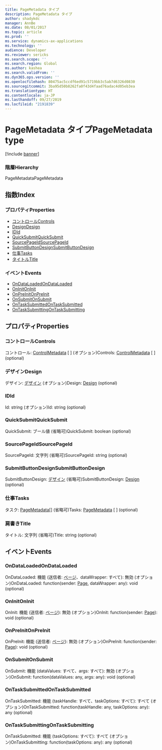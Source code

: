 ```yaml
---
title: PageMetadata タイプ
description: PageMetadata タイプ
author: shadykdc
manager: AnnBe
ms.date: 08/01/2017
ms.topic: article
ms.prod: ''
ms.service: dynamics-ax-applications
ms.technology: ''
audience: Developer
ms.reviewer: sericks
ms.search.scope: ''
ms.search.region: Global
ms.author: kashea
ms.search.validFrom: ''
ms.dyn365.ops.version: ''
ms.openlocfilehash: 80475ac5ccdf6ed91c5719bb3c5ab7d6326d0830
ms.sourcegitcommit: 3ba95d50b8262fa0f43d4faad76adac4d05eb3ea
ms.translationtype: HT
ms.contentlocale: ja-JP
ms.lasthandoff: 09/27/2019
ms.locfileid: "2191839"
---
```

# <a name="pagemetadata-type"></a><span data-ttu-id="e4c0a-103">PageMetadata タイプ</span><span class="sxs-lookup"><span data-stu-id="e4c0a-103">PageMetadata type</span></span>

[!include [banner](../../../../includes/banner.md)]

### <a name="hierarchy"></a><span data-ttu-id="e4c0a-104">階層</span><span class="sxs-lookup"><span data-stu-id="e4c0a-104">Hierarchy</span></span>

<span data-ttu-id="e4c0a-105">PageMetadata</span><span class="sxs-lookup"><span data-stu-id="e4c0a-105">PageMetadata</span></span> <br>

## <a name="index"></a><span data-ttu-id="e4c0a-106">指数</span><span class="sxs-lookup"><span data-stu-id="e4c0a-106">Index</span></span>

### <a name="properties"></a><span data-ttu-id="e4c0a-107">プロパティ</span><span class="sxs-lookup"><span data-stu-id="e4c0a-107">Properties</span></span>

* [<span data-ttu-id="e4c0a-108">コントロール</span><span class="sxs-lookup"><span data-stu-id="e4c0a-108">Controls</span></span>](view-model-ipage-ipagemetadata.md#controls)
* [<span data-ttu-id="e4c0a-109">Design</span><span class="sxs-lookup"><span data-stu-id="e4c0a-109">Design</span></span>](view-model-ipage-ipagemetadata.md#design)
* [<span data-ttu-id="e4c0a-110">ID</span><span class="sxs-lookup"><span data-stu-id="e4c0a-110">Id</span></span>](view-model-ipage-ipagemetadata.md#id)
* [<span data-ttu-id="e4c0a-111">QuickSubmit</span><span class="sxs-lookup"><span data-stu-id="e4c0a-111">QuickSubmit</span></span>](view-model-ipage-ipagemetadata.md#quicksubmit)
* [<span data-ttu-id="e4c0a-112">SourcePageId</span><span class="sxs-lookup"><span data-stu-id="e4c0a-112">SourcePageId</span></span>](view-model-ipage-ipagemetadata.md#sourcepageid)
* [<span data-ttu-id="e4c0a-113">SubmitButtonDesign</span><span class="sxs-lookup"><span data-stu-id="e4c0a-113">SubmitButtonDesign</span></span>](view-model-ipage-ipagemetadata.md#submitbuttondesign)
* [<span data-ttu-id="e4c0a-114">仕事</span><span class="sxs-lookup"><span data-stu-id="e4c0a-114">Tasks</span></span>](view-model-ipage-ipagemetadata.md#tasks)
* [<span data-ttu-id="e4c0a-115">タイトル</span><span class="sxs-lookup"><span data-stu-id="e4c0a-115">Title</span></span>](view-model-ipage-ipagemetadata.md#title)

### <a name="events"></a><span data-ttu-id="e4c0a-116">イベント</span><span class="sxs-lookup"><span data-stu-id="e4c0a-116">Events</span></span>

* [<span data-ttu-id="e4c0a-117">OnDataLoaded</span><span class="sxs-lookup"><span data-stu-id="e4c0a-117">OnDataLoaded</span></span>](view-model-ipage-ipagemetadata.md#ondataloaded)
* [<span data-ttu-id="e4c0a-118">OnInit</span><span class="sxs-lookup"><span data-stu-id="e4c0a-118">OnInit</span></span>](view-model-ipage-ipagemetadata.md#oninit)
* [<span data-ttu-id="e4c0a-119">OnPreInit</span><span class="sxs-lookup"><span data-stu-id="e4c0a-119">OnPreInit</span></span>](view-model-ipage-ipagemetadata.md#onpreinit)
* [<span data-ttu-id="e4c0a-120">OnSubmit</span><span class="sxs-lookup"><span data-stu-id="e4c0a-120">OnSubmit</span></span>](view-model-ipage-ipagemetadata.md#onsubmit)
* [<span data-ttu-id="e4c0a-121">OnTaskSubmitted</span><span class="sxs-lookup"><span data-stu-id="e4c0a-121">OnTaskSubmitted</span></span>](view-model-ipage-ipagemetadata.md#ontasksubmitted)
* [<span data-ttu-id="e4c0a-122">OnTaskSubmitting</span><span class="sxs-lookup"><span data-stu-id="e4c0a-122">OnTaskSubmitting</span></span>](view-model-ipage-ipagemetadata.md#ontasksubmitting)

## <a name="properties"></a><span data-ttu-id="e4c0a-123">プロパティ</span><span class="sxs-lookup"><span data-stu-id="e4c0a-123">Properties</span></span>

### <a name="controls"></a><span data-ttu-id="e4c0a-124">コントロール</span><span class="sxs-lookup"><span data-stu-id="e4c0a-124">Controls</span></span>

<span data-ttu-id="e4c0a-125">コントロール: [ControlMetadata](view-model-control-basecontrol-icontrol-icontrolmetadata.md) \[ \] (オプション)</span><span class="sxs-lookup"><span data-stu-id="e4c0a-125">Controls: [ControlMetadata](view-model-control-basecontrol-icontrol-icontrolmetadata.md) \[ \] (optional)</span></span> 




### <a name="design"></a><span data-ttu-id="e4c0a-126">デザイン</span><span class="sxs-lookup"><span data-stu-id="e4c0a-126">Design</span></span>

<span data-ttu-id="e4c0a-127">デザイン: [デザイン](view-model-ipage-idesign.md) (オプション)</span><span class="sxs-lookup"><span data-stu-id="e4c0a-127">Design: [Design](view-model-ipage-idesign.md) (optional)</span></span> 




### <a name="id"></a><span data-ttu-id="e4c0a-128">ID</span><span class="sxs-lookup"><span data-stu-id="e4c0a-128">Id</span></span>

<span data-ttu-id="e4c0a-129">Id: string (オプション)</span><span class="sxs-lookup"><span data-stu-id="e4c0a-129">Id: string (optional)</span></span> 




### <a name="quicksubmit"></a><span data-ttu-id="e4c0a-130">QuickSubmit</span><span class="sxs-lookup"><span data-stu-id="e4c0a-130">QuickSubmit</span></span>

<span data-ttu-id="e4c0a-131">QuickSubmit: ブール値 (省略可)</span><span class="sxs-lookup"><span data-stu-id="e4c0a-131">QuickSubmit: boolean (optional)</span></span> 




### <a name="sourcepageid"></a><span data-ttu-id="e4c0a-132">SourcePageId</span><span class="sxs-lookup"><span data-stu-id="e4c0a-132">SourcePageId</span></span>

<span data-ttu-id="e4c0a-133">SourcePageId: 文字列 (省略可)</span><span class="sxs-lookup"><span data-stu-id="e4c0a-133">SourcePageId: string (optional)</span></span> 




### <a name="submitbuttondesign"></a><span data-ttu-id="e4c0a-134">SubmitButtonDesign</span><span class="sxs-lookup"><span data-stu-id="e4c0a-134">SubmitButtonDesign</span></span>

<span data-ttu-id="e4c0a-135">SubmitButtonDesign: [デザイン](view-model-ipage-idesign.md) (省略可)</span><span class="sxs-lookup"><span data-stu-id="e4c0a-135">SubmitButtonDesign: [Design](view-model-ipage-idesign.md) (optional)</span></span> 




### <a name="tasks"></a><span data-ttu-id="e4c0a-136">仕事</span><span class="sxs-lookup"><span data-stu-id="e4c0a-136">Tasks</span></span>

<span data-ttu-id="e4c0a-137">タスク: [PageMetadata](view-model-ipage-ipagemetadata.md)\[\] (省略可)</span><span class="sxs-lookup"><span data-stu-id="e4c0a-137">Tasks: [PageMetadata](view-model-ipage-ipagemetadata.md) \[ \] (optional)</span></span> 




### <a name="title"></a><span data-ttu-id="e4c0a-138">肩書き</span><span class="sxs-lookup"><span data-stu-id="e4c0a-138">Title</span></span>

<span data-ttu-id="e4c0a-139">タイトル: 文字列 (省略可)</span><span class="sxs-lookup"><span data-stu-id="e4c0a-139">Title: string (optional)</span></span> 




## <a name="events"></a><span data-ttu-id="e4c0a-140">イベント</span><span class="sxs-lookup"><span data-stu-id="e4c0a-140">Events</span></span>

### <a name="ondataloaded"></a><span data-ttu-id="e4c0a-141">OnDataLoaded</span><span class="sxs-lookup"><span data-stu-id="e4c0a-141">OnDataLoaded</span></span>

<span data-ttu-id="e4c0a-142">OnDataLoaded: 機能 (送信者: [ページ](view-model-ipage-ipage.md)、dataWrapper: すべて): 無効 (オプション)</span><span class="sxs-lookup"><span data-stu-id="e4c0a-142">OnDataLoaded: function(sender: [Page](view-model-ipage-ipage.md), dataWrapper: any): void (optional)</span></span> 




### <a name="oninit"></a><span data-ttu-id="e4c0a-143">OnInit</span><span class="sxs-lookup"><span data-stu-id="e4c0a-143">OnInit</span></span>

<span data-ttu-id="e4c0a-144">OnInit: 機能 (送信者: [ページ](view-model-ipage-ipage.md)): 無効 (オプション)</span><span class="sxs-lookup"><span data-stu-id="e4c0a-144">OnInit: function(sender: [Page](view-model-ipage-ipage.md)): void (optional)</span></span> 




### <a name="onpreinit"></a><span data-ttu-id="e4c0a-145">OnPreInit</span><span class="sxs-lookup"><span data-stu-id="e4c0a-145">OnPreInit</span></span>

<span data-ttu-id="e4c0a-146">OnPreInit: 機能 (送信者: [ページ](view-model-ipage-ipage.md)): 無効 (オプション)</span><span class="sxs-lookup"><span data-stu-id="e4c0a-146">OnPreInit: function(sender: [Page](view-model-ipage-ipage.md)): void (optional)</span></span> 




### <a name="onsubmit"></a><span data-ttu-id="e4c0a-147">OnSubmit</span><span class="sxs-lookup"><span data-stu-id="e4c0a-147">OnSubmit</span></span>

<span data-ttu-id="e4c0a-148">OnSubmit: 機能 (dataValues: すべて、args: すべて): 無効 (オプション)</span><span class="sxs-lookup"><span data-stu-id="e4c0a-148">OnSubmit: function(dataValues: any, args: any): void (optional)</span></span> 




### <a name="ontasksubmitted"></a><span data-ttu-id="e4c0a-149">OnTaskSubmitted</span><span class="sxs-lookup"><span data-stu-id="e4c0a-149">OnTaskSubmitted</span></span>

<span data-ttu-id="e4c0a-150">OnTaskSubmitted: 機能 (taskHandle: すべて、taskOptions: すべて): すべて (オプション)</span><span class="sxs-lookup"><span data-stu-id="e4c0a-150">OnTaskSubmitted: function(taskHandle: any, taskOptions: any): any (optional)</span></span> 




### <a name="ontasksubmitting"></a><span data-ttu-id="e4c0a-151">OnTaskSubmitting</span><span class="sxs-lookup"><span data-stu-id="e4c0a-151">OnTaskSubmitting</span></span>

<span data-ttu-id="e4c0a-152">OnTaskSubmitted: 機能 (taskOptions: すべて): すべて (オプション)</span><span class="sxs-lookup"><span data-stu-id="e4c0a-152">OnTaskSubmitting: function(taskOptions: any): any (optional)</span></span> 




